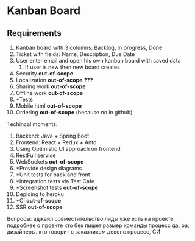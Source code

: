 # Kanban Board

## Requirements

1. Kanban board with 3 columns: Backlog, In progress, Done
1. Ticket with fields: Name, Description, Due Date
1. User enter email and open his own kanban board with saved data
    1. If user is new then new board creates
1. Security **out-of-scope** 
1. Localization **out-of-scope** **???**
1. Sharing work **out-of-scope**
1. Offline work **out-of-scope**
1. *Tests
1. Mobile html **out-of-scope**
1. Ordering **out-of-scope** (because no in github)

Techincal moments:

1. Backend: Java + Spring Boot
1. Frontend: React + Redux + Antd
1. Using Optimistic UI approach on frontend
1. RestFull service 
1. WebSockets **out-of-scope**
1. *Provide design diagrams
1. *Unit tests for back and front
1. *Integration tests via Test Cafe
1. *Screenshot tests **out-of-scope**
1. Deploing to heroku
1. *CI **out-of-scope**
1. SSR **out-of-scope**



Вопросы:
аджайл
совместительство 
лиды уже есть на проекте
подробнее о проекте
кто бек пишет
размер команды
процесс qa, ba, дизайнеры. кто говорит с заказчиком
девопс процесс, СИ
